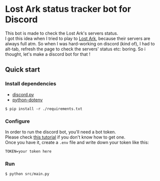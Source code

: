 # Lost Ark status tracker bot for Discord

This bot is made to check the Lost Ark's servers status.  
I got this idea when I tried to play to [Lost Ark](https://www.playlostark.com/fr-fr/), because their servers are always full atm. So when I was hard-working on discord (kind of), I had to alt-tab, refresh the page to check the servers' status etc: boring. So i thought, let's make a discord bot for that !  

## Quick start

### Install dependencies
- [discord.py](https://pypi.org/project/discord.py/)
- [python-dotenv](https://pypi.org/project/python-dotenv/)
```console
$ pip install -r ./requirements.txt
```

### Configure

In order to run the discord bot, you'll need a bot token.  
Please check [this tutorial](https://github.com/reactiflux/discord-irc/wiki/Creating-a-discord-bot-&-getting-a-token) if you don't know how to get one.  
Once you have it, create a `.env` file and write down your token like this:
```
TOKEN=your token here
```

### Run

```console
$ python src/main.py
```